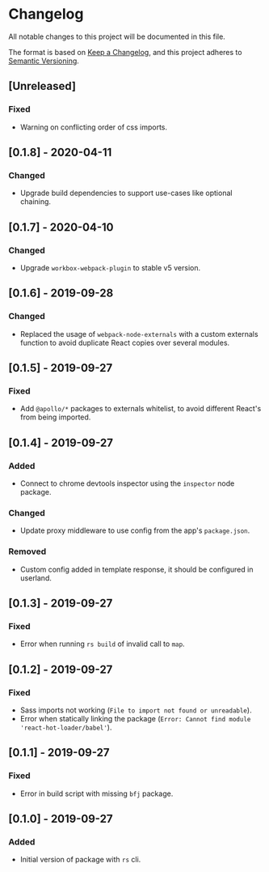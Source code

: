 # Changelog
All notable changes to this project will be documented in this file.

The format is based on [Keep a Changelog](https://keepachangelog.com/en/1.0.0/),
and this project adheres to [Semantic Versioning](https://semver.org/spec/v2.0.0.html).

## [Unreleased]
### Fixed
- Warning on conflicting order of css imports.

## [0.1.8] - 2020-04-11
### Changed
- Upgrade build dependencies to support use-cases like optional chaining.

## [0.1.7] - 2020-04-10
### Changed
- Upgrade `workbox-webpack-plugin` to stable v5 version.

## [0.1.6] - 2019-09-28
### Changed
- Replaced the usage of `webpack-node-externals` with a custom externals function to avoid duplicate
  React copies over several modules.

## [0.1.5] - 2019-09-27
### Fixed
- Add `@apollo/*` packages to externals whitelist, to avoid different React's from being imported.

## [0.1.4] - 2019-09-27
### Added
- Connect to chrome devtools inspector using the `inspector` node package.

### Changed
- Update proxy middleware to use config from the app's `package.json`.

### Removed
- Custom config added in template response, it should be configured in userland.

## [0.1.3] - 2019-09-27
### Fixed
- Error when running `rs build` of invalid call to `map`.

## [0.1.2] - 2019-09-27
### Fixed
- Sass imports not working (`File to import not found or unreadable`).
- Error when statically linking the package (`Error: Cannot find module 'react-hot-loader/babel'`).

## [0.1.1] - 2019-09-27
### Fixed
- Error in build script with missing `bfj` package.

## [0.1.0] - 2019-09-27
### Added
- Initial version of package with `rs` cli.
